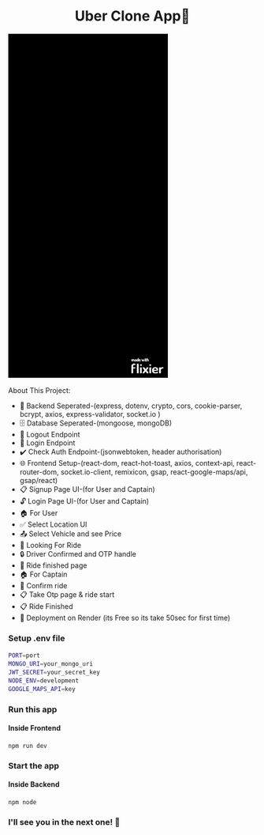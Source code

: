 <h1 align="center">Uber Clone App🚖 </h1>

![Demo App](/frontend/src/assets/uber.gif)

About This Project:

-   🔧 Backend Seperated-(express, dotenv, crypto, cors, cookie-parser, bcrypt, axios, express-validator, socket.io )
-   🗄️ Database Seperated-(mongoose, mongoDB)
-   🚪 Logout Endpoint
-   🔑 Login Endpoint
-   ✔️ Check Auth Endpoint-(jsonwebtoken, header authorisation)
-   🌐 Frontend Setup-(react-dom, react-hot-toast, axios, context-api, react-router-dom, socket.io-client, remixicon, gsap, react-google-maps/api, gsap/react)
-   📋 Signup Page UI-(for User and Captain)
-   🔓 Login Page UI-(for User and Captain)
-   🏠 For User
-   ✅ Select Location UI
-   📤 Select Vehicle and see Price
-   📧 Looking For Ride
-   🔒 Driver Confirmed and OTP handle
-   🔑 Ride finished page
-   🏠 For Captain
-   🔄 Confirm ride
-   📋 Take Otp page & ride start
-   📋 Ride Finished
-   🚀 Deployment on Render (its Free so its take 50sec for first time)

### Setup .env file

```bash
PORT=port
MONGO_URI=your_mongo_uri
JWT_SECRET=your_secret_key
NODE_ENV=development
GOOGLE_MAPS_API=key
```

### Run this app 
#### Inside Frontend

```shell
npm run dev
```

### Start the app
#### Inside Backend


```shell
npm node
```

### I'll see you in the next one! 🚀